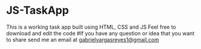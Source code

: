 # JS-TaskApp
This is a working task app built using HTML, CSS and JS
Feel free to download and edit the code
#If you have any question or idea that you want to share send me an email at gabrielvargasreyes1@gmail.com
